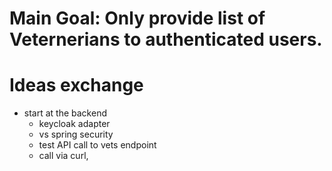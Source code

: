 # Main Goal: Only provide list of Veternerians to authenticated users.


# Ideas exchange
- start at the backend
  - keycloak adapter 
  - vs spring security 
  - test API call to vets endpoint
  - call via curl, 